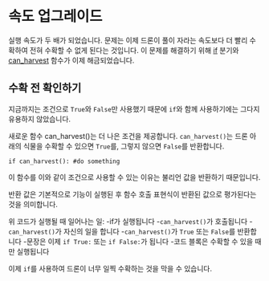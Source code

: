 # 속도 업그레이드
실행 속도가 두 배가 되었습니다. 문제는 이제 드론이 풀이 자라는 속도보다 더 빨리 수확하여 전혀 수확할 수 없게 된다는 것입니다. 이 문제를 해결하기 위해 [if](docs/scripting/if.md) 분기와 [can_harvest](functions/can_harvest) 함수가 이제 해금되었습니다.

## 수확 전 확인하기
지금까지는 조건으로 `True`와 `False`만 사용했기 때문에 `if`와 함께 사용하기에는 그다지 유용하지 않았습니다. 

새로운 함수 can_harvest()는 더 나은 조건을 제공합니다. `can_harvest()`는 드론 아래의 식물을 수확할 수 있으면 `True`를, 그렇지 않으면 `False`를 반환합니다.

`if can_harvest():
	#do something`

이 함수를 이와 같이 조건으로 사용할 수 있는 이유는 불리언 값을 반환하기 때문입니다.

반환 값은 기본적으로 기능이 실행된 후 함수 호출 표현식이 반환된 값으로 평가된다는 것을 의미합니다.

위 코드가 실행될 때 일어나는 일:
	-if가 실행됩니다
	-`can_harvest()`가 호출됩니다
	-`can_harvest()`가 자신의 일을 합니다
	-`can_harvest()`가 `True` 또는 `False`를 반환합니다
	-문장은 이제 `if True:` 또는 `if False:`가 됩니다
	-코드 블록은 수확할 수 있을 때만 실행됩니다

이제 `if`를 사용하여 드론이 너무 일찍 수확하는 것을 막을 수 있습니다.
